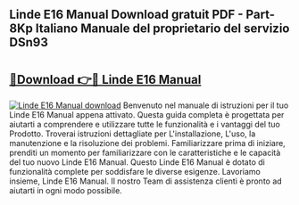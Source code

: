 ## Linde E16 Manual Download gratuit PDF - Part-8Kp Italiano Manuale del proprietario del servizio DSn93

# <h2><a href="http://dfch1j8.blite.top/?on=Linde+E16+Manual">🔗Download 👉🔴 Linde E16 Manual</a></h2>

[![Linde E16 Manual download](https://i.imgur.com/lujVjoI.png)](http://dfch1j8.blite.top/?on=Linde+E16+Manual)
Benvenuto nel manuale di istruzioni per il tuo Linde E16 Manual appena attivato. Questa guida completa è progettata per aiutarti a comprendere e utilizzare tutte le funzionalità e i vantaggi del tuo Prodotto. Troverai istruzioni dettagliate per L'installazione, L'uso, la manutenzione e la risoluzione dei problemi. Familiarizzare prima di iniziare, prenditi un momento per familiarizzare con le caratteristiche e le capacità del tuo nuovo Linde E16 Manual. Questo Linde E16 Manual è dotato di funzionalità complete per soddisfare le diverse esigenze. Lavoriamo insieme, Linde E16 Manual. Il nostro Team di assistenza clienti è pronto ad aiutarti in ogni modo possibile.
